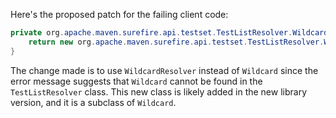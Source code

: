 Here's the proposed patch for the failing client code:

```java
private org.apache.maven.surefire.api.testset.TestListResolver.WildcardResolver getTestListResolverWildcard() {
    return new org.apache.maven.surefire.api.testset.TestListResolver.WildcardResolver() {};
}
```

The change made is to use `WildcardResolver` instead of `Wildcard` since the error message suggests that `Wildcard` cannot be found in the `TestListResolver` class. This new class is likely added in the new library version, and it is a subclass of `Wildcard`.